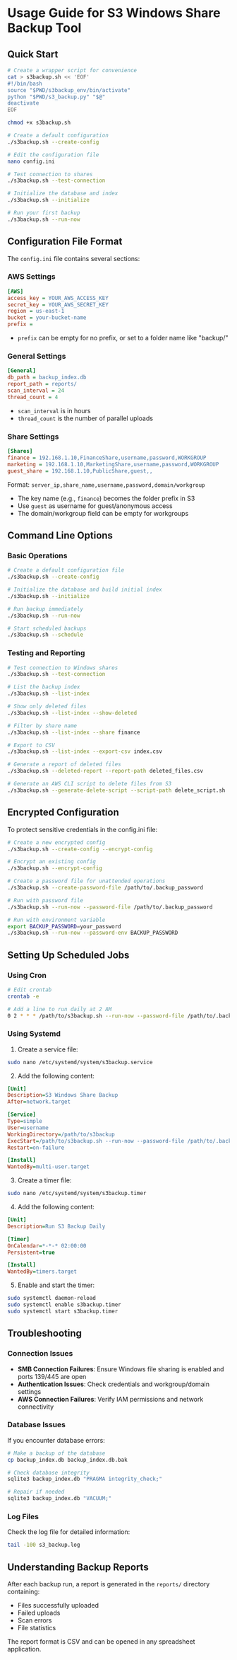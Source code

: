 # Usage Guide for S3 Windows Share Backup Tool

## Quick Start

```bash
# Create a wrapper script for convenience
cat > s3backup.sh << 'EOF'
#!/bin/bash
source "$PWD/s3backup_env/bin/activate"
python "$PWD/s3_backup.py" "$@"
deactivate
EOF

chmod +x s3backup.sh

# Create a default configuration
./s3backup.sh --create-config

# Edit the configuration file
nano config.ini

# Test connection to shares
./s3backup.sh --test-connection

# Initialize the database and index
./s3backup.sh --initialize

# Run your first backup
./s3backup.sh --run-now
```

## Configuration File Format

The `config.ini` file contains several sections:

### AWS Settings

```ini
[AWS]
access_key = YOUR_AWS_ACCESS_KEY
secret_key = YOUR_AWS_SECRET_KEY
region = us-east-1
bucket = your-bucket-name
prefix = 
```

- `prefix` can be empty for no prefix, or set to a folder name like "backup/"

### General Settings

```ini
[General]
db_path = backup_index.db
report_path = reports/
scan_interval = 24
thread_count = 4
```

- `scan_interval` is in hours
- `thread_count` is the number of parallel uploads

### Share Settings

```ini
[Shares]
finance = 192.168.1.10,FinanceShare,username,password,WORKGROUP
marketing = 192.168.1.10,MarketingShare,username,password,WORKGROUP
guest_share = 192.168.1.10,PublicShare,guest,,
```

Format: `server_ip,share_name,username,password,domain/workgroup`

- The key name (e.g., `finance`) becomes the folder prefix in S3
- Use `guest` as username for guest/anonymous access
- The domain/workgroup field can be empty for workgroups

## Command Line Options

### Basic Operations

```bash
# Create a default configuration file
./s3backup.sh --create-config

# Initialize the database and build initial index
./s3backup.sh --initialize

# Run backup immediately
./s3backup.sh --run-now

# Start scheduled backups
./s3backup.sh --schedule
```

### Testing and Reporting

```bash
# Test connection to Windows shares
./s3backup.sh --test-connection

# List the backup index
./s3backup.sh --list-index

# Show only deleted files
./s3backup.sh --list-index --show-deleted

# Filter by share name
./s3backup.sh --list-index --share finance

# Export to CSV
./s3backup.sh --list-index --export-csv index.csv

# Generate a report of deleted files
./s3backup.sh --deleted-report --report-path deleted_files.csv

# Generate an AWS CLI script to delete files from S3
./s3backup.sh --generate-delete-script --script-path delete_script.sh
```

## Encrypted Configuration

To protect sensitive credentials in the config.ini file:

```bash
# Create a new encrypted config
./s3backup.sh --create-config --encrypt-config

# Encrypt an existing config
./s3backup.sh --encrypt-config

# Create a password file for unattended operations
./s3backup.sh --create-password-file /path/to/.backup_password

# Run with password file
./s3backup.sh --run-now --password-file /path/to/.backup_password

# Run with environment variable
export BACKUP_PASSWORD=your_password
./s3backup.sh --run-now --password-env BACKUP_PASSWORD
```

## Setting Up Scheduled Jobs

### Using Cron

```bash
# Edit crontab
crontab -e

# Add a line to run daily at 2 AM
0 2 * * * /path/to/s3backup.sh --run-now --password-file /path/to/.backup_password
```

### Using Systemd

1. Create a service file:

```bash
sudo nano /etc/systemd/system/s3backup.service
```

2. Add the following content:

```ini
[Unit]
Description=S3 Windows Share Backup
After=network.target

[Service]
Type=simple
User=username
WorkingDirectory=/path/to/s3backup
ExecStart=/path/to/s3backup.sh --run-now --password-file /path/to/.backup_password
Restart=on-failure

[Install]
WantedBy=multi-user.target
```

3. Create a timer file:

```bash
sudo nano /etc/systemd/system/s3backup.timer
```

4. Add the following content:

```ini
[Unit]
Description=Run S3 Backup Daily

[Timer]
OnCalendar=*-*-* 02:00:00
Persistent=true

[Install]
WantedBy=timers.target
```

5. Enable and start the timer:

```bash
sudo systemctl daemon-reload
sudo systemctl enable s3backup.timer
sudo systemctl start s3backup.timer
```

## Troubleshooting

### Connection Issues

- **SMB Connection Failures**: Ensure Windows file sharing is enabled and ports 139/445 are open
- **Authentication Issues**: Check credentials and workgroup/domain settings
- **AWS Connection Failures**: Verify IAM permissions and network connectivity

### Database Issues

If you encounter database errors:

```bash
# Make a backup of the database
cp backup_index.db backup_index.db.bak

# Check database integrity
sqlite3 backup_index.db "PRAGMA integrity_check;"

# Repair if needed
sqlite3 backup_index.db "VACUUM;"
```

### Log Files

Check the log file for detailed information:

```bash
tail -100 s3_backup.log
```

## Understanding Backup Reports

After each backup run, a report is generated in the `reports/` directory containing:

- Files successfully uploaded
- Failed uploads
- Scan errors
- File statistics

The report format is CSV and can be opened in any spreadsheet application.
